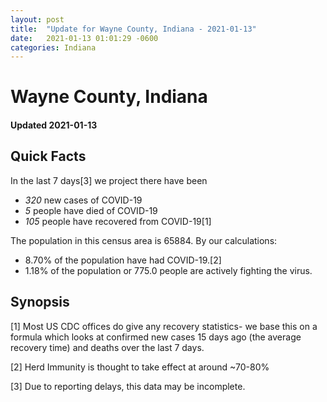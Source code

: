 ```yaml
---
layout: post
title:  "Update for Wayne County, Indiana - 2021-01-13"
date:   2021-01-13 01:01:29 -0600
categories: Indiana
---
```


# Wayne County, Indiana
#### Updated 2021-01-13

## Quick Facts

In the last 7 days[3] we project there have been
- *320* new cases of COVID-19
- *5* people have died of COVID-19
- *105* people have recovered from COVID-19[1]

The population in this census area is 65884. By our calculations:
- 8.70% of the population have had COVID-19.[2]
- 1.18% of the population or 775.0 people are actively fighting the virus.

## Synopsis




[1] Most US CDC offices do give any recovery statistics- we base this on a formula which looks at confirmed new cases
15 days ago (the average recovery time) and deaths over the last 7 days.

[2] Herd Immunity is thought to take effect at around ~70-80%

[3] Due to reporting delays, this data may be incomplete.
 
    